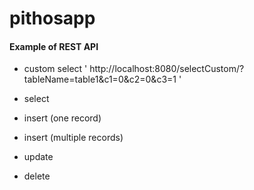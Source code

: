 # pithosapp


#### Example of REST API
* custom select
'
http://localhost:8080/selectCustom/?tableName=table1&c1=0&c2=0&c3=1
'
* select

* insert (one record)

* insert (multiple records)

* update

* delete
